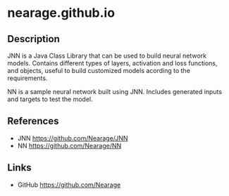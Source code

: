 # nearage.github.io
## Description
JNN is a Java Class Library that can be used to build neural network models. 
Contains different types of layers, activation and loss functions, and objects,
useful to build customized models acording to the requirements.

NN is a sample neural network built using JNN. Includes generated inputs and
targets to test the model.

## References

* JNN https://github.com/Nearage/JNN  
* NN https://github.com/Nearage/NN

## Links
  
* GitHub https://github.com/Nearage
